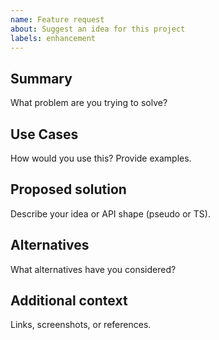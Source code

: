 ```yaml
---
name: Feature request
about: Suggest an idea for this project
labels: enhancement
---
```


## Summary
What problem are you trying to solve?

## Use Cases
How would you use this? Provide examples.

## Proposed solution
Describe your idea or API shape (pseudo or TS).

## Alternatives
What alternatives have you considered?

## Additional context
Links, screenshots, or references.

